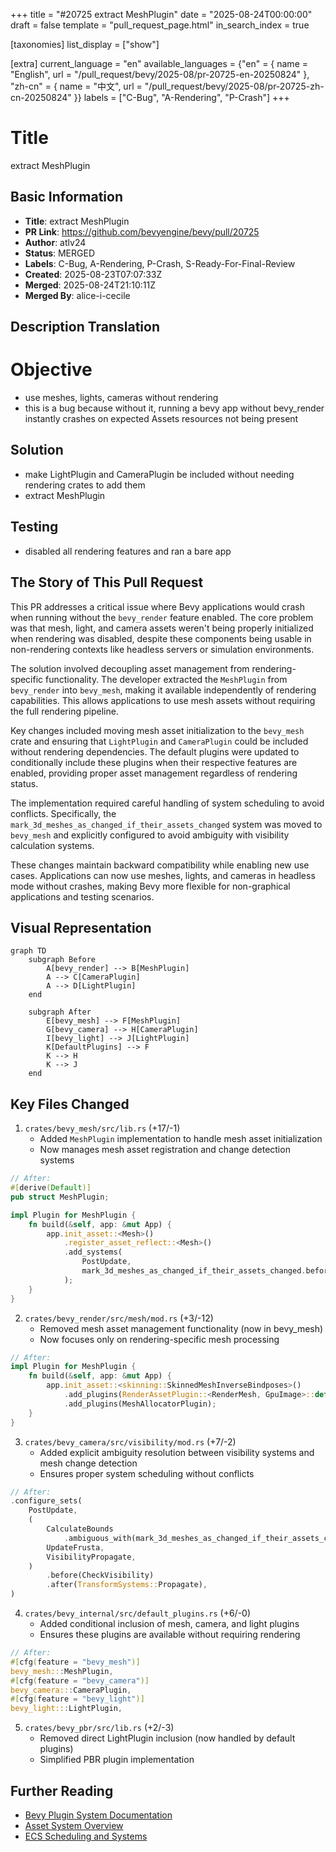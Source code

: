+++
title = "#20725 extract MeshPlugin"
date = "2025-08-24T00:00:00"
draft = false
template = "pull_request_page.html"
in_search_index = true

[taxonomies]
list_display = ["show"]

[extra]
current_language = "en"
available_languages = {"en" = { name = "English", url = "/pull_request/bevy/2025-08/pr-20725-en-20250824" }, "zh-cn" = { name = "中文", url = "/pull_request/bevy/2025-08/pr-20725-zh-cn-20250824" }}
labels = ["C-Bug", "A-Rendering", "P-Crash"]
+++

# Title
extract MeshPlugin

## Basic Information
- **Title**: extract MeshPlugin
- **PR Link**: https://github.com/bevyengine/bevy/pull/20725
- **Author**: atlv24
- **Status**: MERGED
- **Labels**: C-Bug, A-Rendering, P-Crash, S-Ready-For-Final-Review
- **Created**: 2025-08-23T07:07:33Z
- **Merged**: 2025-08-24T21:10:11Z
- **Merged By**: alice-i-cecile

## Description Translation
# Objective

- use meshes, lights, cameras without rendering
- this is a bug because without it, running a bevy app without bevy_render instantly crashes on expected Assets resources not being present

## Solution

- make LightPlugin and CameraPlugin be included without needing rendering crates to add them
- extract MeshPlugin

## Testing

- disabled all rendering features and ran a bare app

## The Story of This Pull Request

This PR addresses a critical issue where Bevy applications would crash when running without the `bevy_render` feature enabled. The core problem was that mesh, light, and camera assets weren't being properly initialized when rendering was disabled, despite these components being usable in non-rendering contexts like headless servers or simulation environments.

The solution involved decoupling asset management from rendering-specific functionality. The developer extracted the `MeshPlugin` from `bevy_render` into `bevy_mesh`, making it available independently of rendering capabilities. This allows applications to use mesh assets without requiring the full rendering pipeline.

Key changes included moving mesh asset initialization to the `bevy_mesh` crate and ensuring that `LightPlugin` and `CameraPlugin` could be included without rendering dependencies. The default plugins were updated to conditionally include these plugins when their respective features are enabled, providing proper asset management regardless of rendering status.

The implementation required careful handling of system scheduling to avoid conflicts. Specifically, the `mark_3d_meshes_as_changed_if_their_assets_changed` system was moved to `bevy_mesh` and explicitly configured to avoid ambiguity with visibility calculation systems.

These changes maintain backward compatibility while enabling new use cases. Applications can now use meshes, lights, and cameras in headless mode without crashes, making Bevy more flexible for non-graphical applications and testing scenarios.

## Visual Representation

```mermaid
graph TD
    subgraph Before
        A[bevy_render] --> B[MeshPlugin]
        A --> C[CameraPlugin]
        A --> D[LightPlugin]
    end
    
    subgraph After
        E[bevy_mesh] --> F[MeshPlugin]
        G[bevy_camera] --> H[CameraPlugin]
        I[bevy_light] --> J[LightPlugin]
        K[DefaultPlugins] --> F
        K --> H
        K --> J
    end
```

## Key Files Changed

1. `crates/bevy_mesh/src/lib.rs` (+17/-1)
   - Added `MeshPlugin` implementation to handle mesh asset initialization
   - Now manages mesh asset registration and change detection systems

```rust
// After:
#[derive(Default)]
pub struct MeshPlugin;

impl Plugin for MeshPlugin {
    fn build(&self, app: &mut App) {
        app.init_asset::<Mesh>()
            .register_asset_reflect::<Mesh>()
            .add_systems(
                PostUpdate,
                mark_3d_meshes_as_changed_if_their_assets_changed.before(AssetEventSystems),
            );
    }
}
```

2. `crates/bevy_render/src/mesh/mod.rs` (+3/-12)
   - Removed mesh asset management functionality (now in bevy_mesh)
   - Now focuses only on rendering-specific mesh processing

```rust
// After:
impl Plugin for MeshPlugin {
    fn build(&self, app: &mut App) {
        app.init_asset::<skinning::SkinnedMeshInverseBindposes>()
            .add_plugins(RenderAssetPlugin::<RenderMesh, GpuImage>::default())
            .add_plugins(MeshAllocatorPlugin);
    }
}
```

3. `crates/bevy_camera/src/visibility/mod.rs` (+7/-2)
   - Added explicit ambiguity resolution between visibility systems and mesh change detection
   - Ensures proper system scheduling without conflicts

```rust
// After:
.configure_sets(
    PostUpdate,
    (
        CalculateBounds
            .ambiguous_with(mark_3d_meshes_as_changed_if_their_assets_changed),
        UpdateFrusta,
        VisibilityPropagate,
    )
        .before(CheckVisibility)
        .after(TransformSystems::Propagate),
)
```

4. `crates/bevy_internal/src/default_plugins.rs` (+6/-0)
   - Added conditional inclusion of mesh, camera, and light plugins
   - Ensures these plugins are available without requiring rendering

```rust
// After:
#[cfg(feature = "bevy_mesh")]
bevy_mesh:::MeshPlugin,
#[cfg(feature = "bevy_camera")]
bevy_camera:::CameraPlugin,
#[cfg(feature = "bevy_light")]
bevy_light:::LightPlugin,
```

5. `crates/bevy_pbr/src/lib.rs` (+2/-3)
   - Removed direct LightPlugin inclusion (now handled by default plugins)
   - Simplified PBR plugin implementation

## Further Reading

- [Bevy Plugin System Documentation](https://bevyengine.org/learn/book/getting-started/plugins/)
- [Asset System Overview](https://bevyengine.org/learn/book/getting-started/assets/)
- [ECS Scheduling and Systems](https://bevyengine.org/learn/book/getting-started/ecs/)